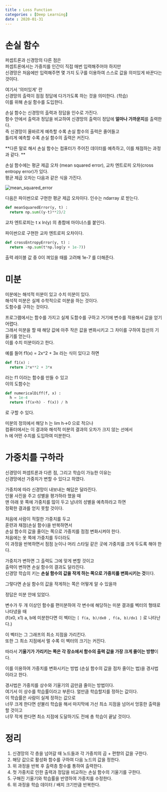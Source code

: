 ```yaml
---
title : Loss Function
categories : [Deep Learning]
date : 2020-01-31
---
```


# 손실 함수

퍼셉트론과 신경망의 다른 점은  
퍼셉트론에서는 가중치를 인간이 직접 매번 입력해주어야 하지만  
신경망은 처음에만 입력해주면 몇 가지 도구를 이용하여 스스로 값을 의미있게 바꾼다는 것이다.  

여기서 '의미있게' 란  
신경망의 출력이 점점 정답에 다가가도록 하는 것을 의미한다. (학습)  
이를 위해 손실 함수를 도입한다.  

손실 함수는 신경망의 출력과 정답을 인수로 가진다.  
함수 안에서 출력과 정답을 비교하여 신경망의 출력이 정답에 **얼마나 가까운지**를 출력한다.  
즉 신경망이 올바르게 예측할 수록 손실 함수의 출력은 줄어들고  
틀리게 예측할 수록 손실 함수의 출력은 커진다.  

**다른 말로 해서 손실 함수는 컴퓨터가 주어진 데이터를 예측하고, 이를 채점하는 과정과 같다.  **

손실 함수에는 평균 제곱 오차 (mean squared error), 교차 엔트로피 오차(cross entropy error)가 있다.  
평균 제곱 오차는 다음과 같은 식을 가진다.  

![mean_squared_error](https://mblogthumb-phinf.pstatic.net/MjAxNzA2MTBfMjk3/MDAxNDk3MDc3MTMwOTQ2.GgGlorZevi3xnKcBFHqCrG6JKGaWMa-IvVv-927bzecg.8JF52k5hIgKhdEbkzcoo_yPW6Hac3WIucgThhTGvFnsg.JPEG.wideeyed/MSE_formula.jpg?type=w2)

다음은 파이썬으로 구현한 평균 제곱 오차이다. 인수는 ndarray 로 받는다.  

```python
def meanSquaredError(y, t) :
  return np.sum((y-t)**2)/2
```

교차 엔트로피는 t x ln(y) 의 총합에 마이너스를 붙인다.  

파이썬으로 구현한 교차 엔트로피 오차이다.  

```python
def crossEntropyError(y, t) :
  return -np.sum(t*np.log(y + 1e-7))
```

출력 레이블 값 중 0이 껴있을 때를 고려해 1e-7 를 더해준다.  


# 미분

미분에는 해석적 미분이 있고 수치 미분이 있다.  
해석적 미분은 실제 수학적으로 미분을 하는 것이다.  
도함수를 구하는 것이다.  

프로그램에서는 함수를 가지고 실제 도함수를 구하고 거기에 변수를 적용해서 값을 얻기 어렵다.  
그래서 미분을 할 때 해당 값에 아주 작은 값을 변화시키고 그 차이를 구하여 접선의 기울기를 얻는다.  
이를 수치 미분이라고 한다.  

예를 들어 f1(x) = 2x^2 + 3x 라는 식이 있다고 하면  
```python
def f1(x) :
  return 2*x**2 + 3*x
```
라는 f1 이라는 함수를 만들 수 있고  
이의 도함수는  
```python
def numericalDiff(f, x) :
  h = 1e-4
  return (f(x+h) - f(x)) / h
```
로 구할 수 있다.  

미분의 정의에서 해당 h 는 lim h->0 으로 적으나  
컴퓨터에서는 이 결과와 해석적 미분의 결과의 오차가 크지 않는 선에서  
h 에 어떤 수치를 도입하여 미분한다.  


# 가중치를 구하라

신경망이 퍼셉트론과 다른 점, 그리고 학습이 가능한 이유는  
신경망에선 가중치가 변할 수 있다고 하였다.  

가중치에 따라 신경망이 내보내는 해답은 달라진다.  
인물 사진을 주고 성별을 평가하라 했을 때  
맨 아래 옷 쪽에 가중치를 많이 두고 남녀의 성별을 예측하라고 하면  
정확한 결과를 얻지 못할 것이다.  

처음에 사람이 적절한 가중치를 두고  
훈련과 채점(손실 함수)을 반복하면서  
손실 함수의 값을 줄이는 쪽으로 가중치를 점점 변화시켜야 한다.  
처음에는 옷 쪽에 가중치를 두더라도  
이 과정을 반복하면서 점점 눈이나 머리 스타일 같은 곳에 가중치를 크게 두도록 해야 한다.  

가중치가 변하면 그 출력도 그에 맞게 변할 것이고  
출력이 변하면 손실 함수의 결과도 달라진다.  
신경망 학습의 키는 **손실 함수의 값을 작게 하는 쪽으로 가중치를 변화시키는 것**이다.  

그렇다면 손실 함수의 값을 작게하는 쪽은 어떻게 알 수 있을까  

정답은 미분 안에 있었다.  

변수가 두 개 이상인 함수를 편미분하여 각 변수에 해당하는 미분 결과를 벡터의 형태로 나타냈을 때  
(f(x0, x1) a, b에 미분한다면 이 벡터는 `[ f(a, b)/dx0 , f(a, b)/dx1 ]` 로 나타난다.)  

이 벡터는 그 그래프의 최소 지점을 가리킨다.  
또한 그 최소 지점에서 멀 수록 이 벡터의 크기는 커진다.  

따라서 **기울기가 가리키는 쪽은 각 장소에서 함수의 출력 값을 가장 크게 줄이는 방향**이다.  

이를 이용하여 가중치를 변화시키는 방법 (손실 함수의 값을 점차 줄이는 법)을 경사법이라고 한다.  

경사법은 가중치를 상수와 기울기의 곱만큼 줄이는 방법이다.  
여기서 이 상수를 학습률이라고 부른다. 얼만큼 학습할지를 정하는 값이다.  
이 학습률은 사람이 실제 정하는 값으로  
너무 크게 한다면 섣불리 학습을 해서 마지막에 가선 최소 지점을 넘어서 엉뚱한 출력을 할 것이고  
너무 작게 한다면 최소 지점에 도달하기도 전에 총 학습이 끝날 것이다.  


# 정리

1. 신경망의 각 층을 넘어갈 때 노드들과 각 가중치의 곱 + 편향의 값을 구한다.  
2. 해당 값으로 활성화 함수를 구하여 다음 노드의 값을 정한다.  
3. 위 과정을 반복 후 출력층 함수를 통하여 출력한다.  
4. 첫 가중치로 인한 출력과 정답을 비교하는 손실 함수의 기울기를 구한다.  
5. 구해진 기울기와 학습률을 반영하여 가중치를 수정한다.  
6. 위 과정을 학습 데이터 / 배치 크기만큼 반복한다.  



